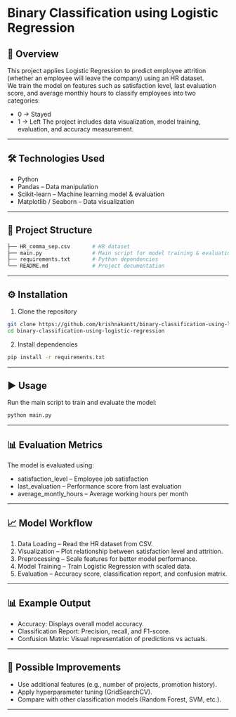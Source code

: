 # Binary Classification using Logistic Regression
## 📌 Overview
This project applies Logistic Regression to predict employee attrition (whether an employee will leave the company) using an HR dataset.  
We train the model on features such as satisfaction level, last evaluation score, and average monthly hours to classify employees into two categories:  
- 0 → Stayed
- 1 → Left
The project includes data visualization, model training, evaluation, and accuracy measurement.


---

## 🛠️ Technologies Used
- Python
- Pandas – Data manipulation
- Scikit-learn – Machine learning model & evaluation
- Matplotlib / Seaborn – Data visualization

---

## 📂 Project Structure
```bash
├── HR_comma_sep.csv       # HR dataset
├── main.py                # Main script for model training & evaluation
├── requirements.txt       # Python dependencies
└── README.md              # Project documentation
```

---

## ⚙️ Installation
1. Clone the repository
```bash
git clone https://github.com/krishnakantt/binary-classification-using-logistic-regression.git
cd binary-classification-using-logistic-regression
```
2. Install dependencies
```bash
pip install -r requirements.txt
```

---

## ▶️ Usage
Run the main script to train and evaluate the model:
```bash
python main.py
```

---

## 📊 Evaluation Metrics
The model is evaluated using:
- satisfaction_level – Employee job satisfaction
- last_evaluation – Performance score from last evaluation
- average_montly_hours – Average working hours per month

---

## 📈 Model Workflow
1. Data Loading – Read the HR dataset from CSV.
2. Visualization – Plot relationship between satisfaction level and attrition.
3. Preprocessing – Scale features for better model performance.
4. Model Training – Train Logistic Regression with scaled data.
5. Evaluation – Accuracy score, classification report, and confusion matrix.

---

## 📊 Example Output
- Accuracy: Displays overall model accuracy.
- Classification Report: Precision, recall, and F1-score.
- Confusion Matrix: Visual representation of predictions vs actuals.

---

## 🔮 Possible Improvements
- Use additional features (e.g., number of projects, promotion history).
- Apply hyperparameter tuning (GridSearchCV).
- Compare with other classification models (Random Forest, SVM, etc.).

---

